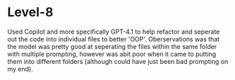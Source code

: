# Level-8
Used Copilot and more specifically GPT-4.1 to help refactor and seperate out the code into individual files to better 'OOP'. Oberservations was that the model was pretty good at seperating the files within the same folder with multiple prompting, however was abit poor when it came to putting them into different folders (although could have just been bad prompting on my end).

